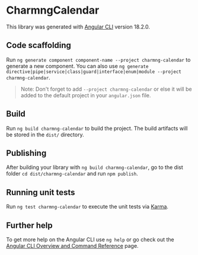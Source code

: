 # CharmngCalendar

This library was generated with [Angular CLI](https://github.com/angular/angular-cli) version 18.2.0.

## Code scaffolding

Run `ng generate component component-name --project charmng-calendar` to generate a new component. You can also use `ng generate directive|pipe|service|class|guard|interface|enum|module --project charmng-calendar`.
> Note: Don't forget to add `--project charmng-calendar` or else it will be added to the default project in your `angular.json` file. 

## Build

Run `ng build charmng-calendar` to build the project. The build artifacts will be stored in the `dist/` directory.

## Publishing

After building your library with `ng build charmng-calendar`, go to the dist folder `cd dist/charmng-calendar` and run `npm publish`.

## Running unit tests

Run `ng test charmng-calendar` to execute the unit tests via [Karma](https://karma-runner.github.io).

## Further help

To get more help on the Angular CLI use `ng help` or go check out the [Angular CLI Overview and Command Reference](https://angular.dev/tools/cli) page.
